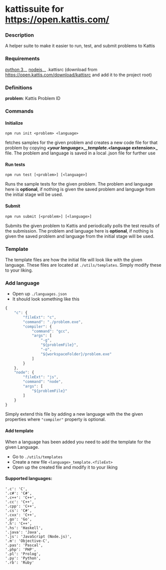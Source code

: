 # kattissuite for https://open.kattis.com/

### Description
A helper suite to make it easier to run, test, and submit problems to Kattis

### Requirements
[python 3](https://www.python.org/)__
[nodejs](https://nodejs.org/en/download/)__
.kattisrc (download from https://open.kattis.com/download/kattisrc and add it to the project root)

### Definitions
**problem**: Kattis Problem ID

### Commands
#### Initialize
```
npm run init <problem> <language>
```
fetches samples for the given problem and creates a new code file for that problem by copying **_\<your language\>__template._\<language extension\>_** file.
The problem and language is saved in a local .json file for further use
#### Run tests
```
npm run test [<problem>] [<language>]
```
Runs the sample tests for the given problem. The problem and language here is **optional**, if nothing is given the saved problem and language from the initial stage will be used.
#### Submit
```
npm run submit [<problem>] [<language>]
```
Submits the given problem to Kattis and periodically polls the test results of the submission. The problem and language here is **optional**, if nothing is given the saved problem and language from the initial stage will be used.

### Template
The template files are how the initial file will look like with the given language.
These files are located at ```./utils/templates```. Simply modify these to your liking.


### Add language
* Open up ```./languages.json```
* It should look something like this
```javascript
{
    "c": {
        "fileExt": "c",
        "command": "./problem.exe",
        "compiler": {
            "command": "gcc",
            "args": [
                "-g",
                "${problemFile}",
                "-o",
                "${workspaceFolder}/problem.exe"
            ]
        }
    },
    "node": {
        "fileExt": "js",
        "command": "node",
        "args": [
            "${problemFile}"
        ]
    }
}
```
Simply extend this file by adding a new language with the the given properties where ```"compiler"``` property is optional.
#### Add template
When a language has been added you need to add the template for the given Language.
* Go to ```./utils/templates```
* Create a new file ```<language>_template.<fileExt>```
* Open up the created file and modify it to your liking

#### Supported languages:
    '.c': 'C',
    '.c#': 'C#',
    '.c++': 'C++',
    '.cc': 'C++',
    '.cpp': 'C++',
    '.cs': 'C#',
    '.cxx': 'C++',
    '.go': 'Go',
    '.h': 'C++',
    '.hs': 'Haskell',
    '.java': 'Java',
    '.js': 'JavaScript (Node.js)',
    '.m': 'Objective-C',
    '.pas': 'Pascal',
    '.php': 'PHP',
    '.pl': 'Prolog',
    '.py': 'Python',
    '.rb': 'Ruby'
